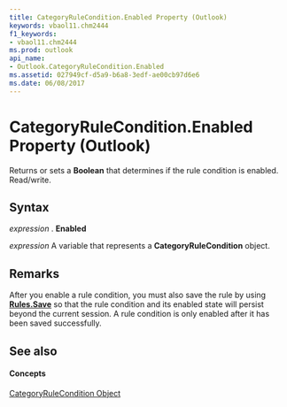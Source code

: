 ```yaml
---
title: CategoryRuleCondition.Enabled Property (Outlook)
keywords: vbaol11.chm2444
f1_keywords:
- vbaol11.chm2444
ms.prod: outlook
api_name:
- Outlook.CategoryRuleCondition.Enabled
ms.assetid: 027949cf-d5a9-b6a8-3edf-ae00cb97d6e6
ms.date: 06/08/2017
---
```



# CategoryRuleCondition.Enabled Property (Outlook)

Returns or sets a  **Boolean** that determines if the rule condition is enabled. Read/write.


## Syntax

 _expression_ . **Enabled**

 _expression_ A variable that represents a **CategoryRuleCondition** object.


## Remarks

After you enable a rule condition, you must also save the rule by using  **[Rules.Save](rules-save-method-outlook.md)** so that the rule condition and its enabled state will persist beyond the current session. A rule condition is only enabled after it has been saved successfully.


## See also


#### Concepts


[CategoryRuleCondition Object](categoryrulecondition-object-outlook.md)

